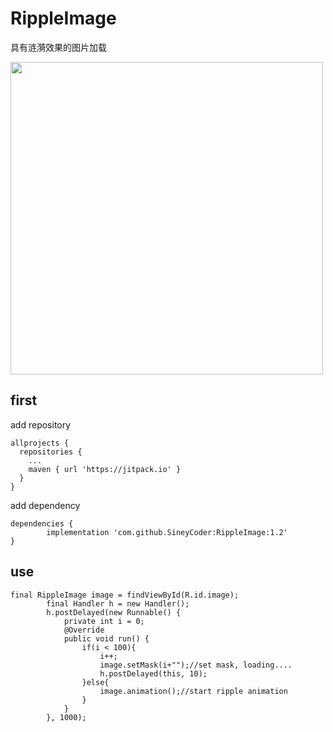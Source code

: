 # RippleImage
具有涟漪效果的图片加载


<img width="500" src="https://img-blog.csdnimg.cn/20190221132058183.gif"/>

## first

add repository
```
allprojects {
  repositories {
    ...
    maven { url 'https://jitpack.io' }
  }
}
```

add dependency
```
dependencies {
        implementation 'com.github.SineyCoder:RippleImage:1.2'
}
```

## use
```
final RippleImage image = findViewById(R.id.image);
        final Handler h = new Handler();
        h.postDelayed(new Runnable() {
            private int i = 0;
            @Override
            public void run() {
                if(i < 100){
                    i++;
                    image.setMask(i+"");//set mask, loading....
                    h.postDelayed(this, 10);
                }else{
                    image.animation();//start ripple animation
                }
            }
        }, 1000);
```


